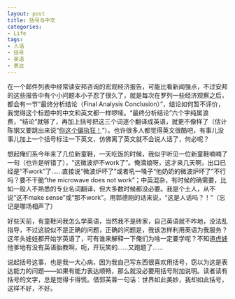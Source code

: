 ```yaml
---
layout: post
title: 括号与中文
categories:
- Life
tags:
- 人话
- 括号
- 英语
- 表达
---
```


在一个邮件列表中经常读安邦咨询的宏观经济报告，可能比看新闻强点，不过安邦的这些报告中有个小问题本小子忍了很久了，就是每次在罗列一些经济观察之后，都会有一节“最终分析结论（Final Analysis Conclusion）”，结论如何暂不评价，我觉得这个标题中的中文和英文都一样啰嗦。“最终分析结论”六个字纯属浪费，“结论”就够了，再加上括号把这三个词逐个翻译成英语，就更不像样了（估计陈钢又要跳出来说“[你这个偏执狂！](http://yihui.name/cn/2010/08/show-caption-numbers-in-beamer/#comment-5525)”）。也许很多人都觉得英文很酷吧，有事儿没事儿加上一个括号标注一下英文，仿佛离了英文就不会说人话了，何必呢？

想起俺们系今年来了几位新童鞋，一天吃饭的时候，我似乎听见一位新童鞋喃喃了一句（也许是听错了），“这微波炉不work了”。俺滴娘呀，这才来几天啊，出口已经是“不work”了……直接说“微波炉坏了”或者吼一嗓子“他奶奶的微波炉坏了”不行吗？要不干脆“the microwave does not work”；中英混杂，有时候的确需要，比如一般人不熟悉的专业名词翻译，但大多数时候都没必要。我是个土人，从不说“这不make sense”或“那不work”。用郭德刚的话来说，“这是人话吗？！”（忘记是哪场相声了）

好些天前，有童鞋问我怎么学英语，当然我不是砖家，自己英语就不咋地，没法乱指导，不过这貌似不是正确的问题，正确的问题是，我该怎样利用英语为我服务？这年头娃娃都开始学英语了，可有谁来解释一下俺们为啥一定要学呢？不知道[虎娃](http://li-and-jiang.com/blog/category/tiger/)他爹地有没有英语胎教啊，呃，开玩笑的……又跑题了……

说起括号这事，也是我一大心病，因为我自己写东西很喜欢用括号，窃以为这是表达能力的问题——如果有能力表达顺畅，那么就没必要用括号附加说明。读者读有括号的文字，总是觉得卡得慌。借郭芙蓉一句话：世界如此美妙，我却如此括号，这样不好，不好。
